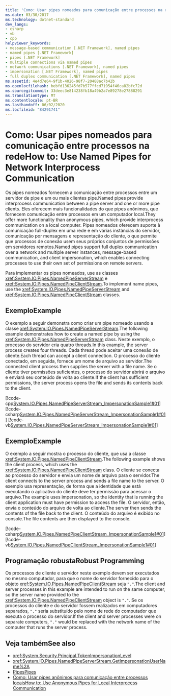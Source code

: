 ```yaml
---
title: 'Como: Usar pipes nomeados para comunicação entre processos na rede'
ms.date: 03/30/2017
ms.technology: dotnet-standard
dev_langs:
- csharp
- vb
- cpp
helpviewer_keywords:
- message-based communication [.NET Framework], named pipes
- named pipes [.NET Framework]
- pipes [.NET Framework]
- multiple connections via named pipes
- network communications [.NET Framework], named pipes
- impersonation [.NET Framework], named pipes
- full duplex communication [.NET Framework], named pipes
ms.assetid: 4e4d7e64-9f1b-4026-98f7-20488ac7b42b
ms.openlocfilehash: bebfd136245fd7b577ffcd71954f46ca82bfc72d
ms.sourcegitcommit: 33deec3e814238fb18a49b2a7e89278e27888291
ms.translationtype: MT
ms.contentlocale: pt-BR
ms.lasthandoff: 06/02/2020
ms.locfileid: "84291741"
---
```

# <a name="how-to-use-named-pipes-for-network-interprocess-communication"></a><span data-ttu-id="e0cec-102">Como: Usar pipes nomeados para comunicação entre processos na rede</span><span class="sxs-lookup"><span data-stu-id="e0cec-102">How to: Use Named Pipes for Network Interprocess Communication</span></span>
<span data-ttu-id="e0cec-103">Os pipes nomeados fornecem a comunicação entre processos entre um servidor de pipe e um ou mais clientes pipe.</span><span class="sxs-lookup"><span data-stu-id="e0cec-103">Named pipes provide interprocess communication between a pipe server and one or more pipe clients.</span></span> <span data-ttu-id="e0cec-104">Eles oferecem mais funcionalidades do que pipes anônimos, que fornecem comunicação entre processos em um computador local.</span><span class="sxs-lookup"><span data-stu-id="e0cec-104">They offer more functionality than anonymous pipes, which provide interprocess communication on a local computer.</span></span> <span data-ttu-id="e0cec-105">Pipes nomeados oferecem suporte à comunicação full-duplex em uma rede e em várias instâncias do servidor, comunicação por mensagens e representação do cliente, o que permite que processos de conexão usem seus próprios conjuntos de permissões em servidores remotos.</span><span class="sxs-lookup"><span data-stu-id="e0cec-105">Named pipes support full duplex communication over a network and multiple server instances, message-based communication, and client impersonation, which enables connecting processes to use their own set of permissions on remote servers.</span></span>  
  
 <span data-ttu-id="e0cec-106">Para implementar os pipes nomeados, use as classes <xref:System.IO.Pipes.NamedPipeServerStream> e <xref:System.IO.Pipes.NamedPipeClientStream>.</span><span class="sxs-lookup"><span data-stu-id="e0cec-106">To implement name pipes, use the <xref:System.IO.Pipes.NamedPipeServerStream> and <xref:System.IO.Pipes.NamedPipeClientStream> classes.</span></span>  
  
## <a name="example"></a><span data-ttu-id="e0cec-107">Exemplo</span><span class="sxs-lookup"><span data-stu-id="e0cec-107">Example</span></span>  
 <span data-ttu-id="e0cec-108">O exemplo a seguir demonstra como criar um pipe nomeado usando a classe <xref:System.IO.Pipes.NamedPipeServerStream>.</span><span class="sxs-lookup"><span data-stu-id="e0cec-108">The following example demonstrates how to create a named pipe by using the <xref:System.IO.Pipes.NamedPipeServerStream> class.</span></span> <span data-ttu-id="e0cec-109">Neste exemplo, o processo do servidor cria quatro threads.</span><span class="sxs-lookup"><span data-stu-id="e0cec-109">In this example, the server process creates four threads.</span></span> <span data-ttu-id="e0cec-110">Cada thread pode aceitar uma conexão de cliente.</span><span class="sxs-lookup"><span data-stu-id="e0cec-110">Each thread can accept a client connection.</span></span> <span data-ttu-id="e0cec-111">O processo do cliente conectado, em seguida, fornece um nome de arquivo ao servidor.</span><span class="sxs-lookup"><span data-stu-id="e0cec-111">The connected client process then supplies the server with a file name.</span></span> <span data-ttu-id="e0cec-112">Se o cliente tiver permissões suficientes, o processo do servidor abrirá o arquivo e enviará seu conteúdo de volta ao cliente.</span><span class="sxs-lookup"><span data-stu-id="e0cec-112">If the client has sufficient permissions, the server process opens the file and sends its contents back to the client.</span></span>  
  
 [!code-cpp[System.IO.Pipes.NamedPipeServerStream_ImpersonationSample1#01](../../../samples/snippets/cpp/VS_Snippets_CLR_System/system.IO.Pipes.NamedPipeServerStream_ImpersonationSample1/cpp/program.cpp#01)]
 [!code-csharp[System.IO.Pipes.NamedPipeServerStream_ImpersonationSample1#01](../../../samples/snippets/csharp/VS_Snippets_CLR_System/system.IO.Pipes.NamedPipeServerStream_ImpersonationSample1/cs/Program.cs#01)]
 [!code-vb[System.IO.Pipes.NamedPipeServerStream_ImpersonationSample1#01](../../../samples/snippets/visualbasic/VS_Snippets_CLR_System/system.IO.Pipes.NamedPipeServerStream_ImpersonationSample1/vb/program.vb#01)]  
  
## <a name="example"></a><span data-ttu-id="e0cec-113">Exemplo</span><span class="sxs-lookup"><span data-stu-id="e0cec-113">Example</span></span>  
 <span data-ttu-id="e0cec-114">O exemplo a seguir mostra o processo do cliente, que usa a classe <xref:System.IO.Pipes.NamedPipeClientStream>.</span><span class="sxs-lookup"><span data-stu-id="e0cec-114">The following example shows the client process, which uses the <xref:System.IO.Pipes.NamedPipeClientStream> class.</span></span> <span data-ttu-id="e0cec-115">O cliente se conecta ao processo do servidor e envia um nome de arquivo para o servidor.</span><span class="sxs-lookup"><span data-stu-id="e0cec-115">The client connects to the server process and sends a file name to the server.</span></span> <span data-ttu-id="e0cec-116">O exemplo usa representação, de forma que a identidade que está executando o aplicativo do cliente deve ter permissão para acessar o arquivo.</span><span class="sxs-lookup"><span data-stu-id="e0cec-116">The example uses impersonation, so the identity that is running the client application must have permission to access the file.</span></span> <span data-ttu-id="e0cec-117">O servidor, então, envia o conteúdo do arquivo de volta ao cliente.</span><span class="sxs-lookup"><span data-stu-id="e0cec-117">The server then sends the contents of the file back to the client.</span></span> <span data-ttu-id="e0cec-118">O conteúdo do arquivo é exibido no console.</span><span class="sxs-lookup"><span data-stu-id="e0cec-118">The file contents are then displayed to the console.</span></span>  
  
 [!code-csharp[System.IO.Pipes.NamedPipeClientStream_ImpersonationSample1#01](../../../samples/snippets/csharp/VS_Snippets_CLR_System/system.IO.Pipes.NamedPipeClientStream_ImpersonationSample1/cs/Program.cs#01)]
 [!code-vb[System.IO.Pipes.NamedPipeClientStream_ImpersonationSample1#01](../../../samples/snippets/visualbasic/VS_Snippets_CLR_System/system.IO.Pipes.NamedPipeClientStream_ImpersonationSample1/vb/program.vb#01)]  
  
## <a name="robust-programming"></a><span data-ttu-id="e0cec-119">Programação robusta</span><span class="sxs-lookup"><span data-stu-id="e0cec-119">Robust Programming</span></span>  
 <span data-ttu-id="e0cec-120">Os processos de cliente e servidor neste exemplo devem ser executados no mesmo computador, para que o nome do servidor fornecido para o objeto <xref:System.IO.Pipes.NamedPipeClientStream> seja `"."`.</span><span class="sxs-lookup"><span data-stu-id="e0cec-120">The client and server processes in this example are intended to run on the same computer, so the server name provided to the <xref:System.IO.Pipes.NamedPipeClientStream> object is `"."`.</span></span> <span data-ttu-id="e0cec-121">Se os processos do cliente e do servidor fossem realizados em computadores separados, `"."` seria substituído pelo nome de rede do computador que executa o processo do servidor.</span><span class="sxs-lookup"><span data-stu-id="e0cec-121">If the client and server processes were on separate computers, `"."` would be replaced with the network name of the computer that runs the server process.</span></span>  
  
## <a name="see-also"></a><span data-ttu-id="e0cec-122">Veja também</span><span class="sxs-lookup"><span data-stu-id="e0cec-122">See also</span></span>

- <xref:System.Security.Principal.TokenImpersonationLevel>
- <xref:System.IO.Pipes.NamedPipeServerStream.GetImpersonationUserName%2A>
- [<span data-ttu-id="e0cec-123">Pipes</span><span class="sxs-lookup"><span data-stu-id="e0cec-123">Pipes</span></span>](pipe-operations.md)
- [<span data-ttu-id="e0cec-124">Como: Usar pipes anônimos para comunicação entre processos locais</span><span class="sxs-lookup"><span data-stu-id="e0cec-124">How to: Use Anonymous Pipes for Local Interprocess Communication</span></span>](how-to-use-anonymous-pipes-for-local-interprocess-communication.md)
